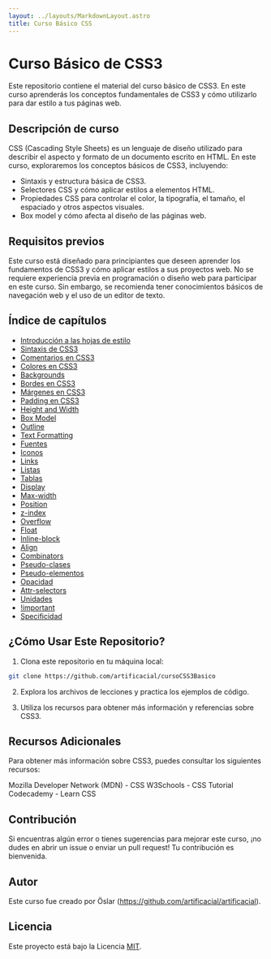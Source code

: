 ```yaml
---
layout: ../layouts/MarkdownLayout.astro
title: Curso Básico CSS
---
```


# Curso Básico de CSS3

Este repositorio contiene el material del curso básico de CSS3. En este curso aprenderás los conceptos fundamentales de CSS3 y cómo utilizarlo para dar estilo a tus páginas web.

## Descripción de curso

CSS (Cascading Style Sheets) es un lenguaje de diseño utilizado para describir el aspecto y formato de un documento escrito en HTML. En este curso, exploraremos los conceptos básicos de CSS3, incluyendo:

- Sintaxis y estructura básica de CSS3.
- Selectores CSS y cómo aplicar estilos a elementos HTML.
- Propiedades CSS para controlar el color, la tipografía, el tamaño, el espaciado y otros aspectos visuales.
- Box model y cómo afecta al diseño de las páginas web.

## Requisitos previos

Este curso está diseñado para principiantes que deseen aprender los fundamentos de CSS3 y cómo aplicar estilos a sus proyectos web. No se requiere experiencia previa en programación o diseño web para participar en este curso. Sin embargo, se recomienda tener conocimientos básicos de navegación web y el uso de un editor de texto.

## Índice de capítulos

- [Introducción a las hojas de estilo](https://github.com/artificacial/cursoCSS3Basico/blob/main/introduccionHojasEstilo.md)
- [Sintaxis de CSS3](https://github.com/artificacial/cursoCSS3Basico/blob/main/sitaxisCSS3.md)
- [Comentarios en CSS3](https://github.com/artificacial/cursoCSS3Basico/blob/main/comentariosCSS3.md)
- [Colores en CSS3](https://github.com/artificacial/cursoCSS3Basico/blob/main/coloresCSS3.md)
- [Backgrounds](https://github.com/artificacial/cursoCSS3Basico/blob/main/backgroundsCSS3.md)
- [Bordes en CSS3](https://github.com/artificacial/cursoCSS3Basico/blob/main/bordersCSS3.md)
- [Márgenes en CSS3](https://github.com/artificacial/cursoCSS3Basico/blob/main/marginsCSS3.md)
- [Padding en CSS3](https://github.com/artificacial/cursoCSS3Basico/blob/main/paddingCSS3.md)
- [Height and Width](https://github.com/artificacial/cursoCSS3Basico/blob/main/height%26widthCSS3.md)
- [Box Model](https://github.com/artificacial/cursoCSS3Basico/blob/main/boxModelCSS3.md)
- [Outline](https://github.com/artificacial/cursoCSS3Basico/blob/main/outlineCSS3.md)
- [Text Formatting](https://github.com/artificacial/cursoCSS3Basico/blob/main/textCSS3.md)
- [Fuentes](https://github.com/artificacial/cursoCSS3Basico/blob/main/fontsCSS3.md)
- [Iconos](https://github.com/artificacial/cursoCSS3Basico/blob/main/iconsCSS3.md)
- [Links](https://github.com/artificacial/cursoCSS3Basico/blob/main/linksCSS3.md)
- [Listas](https://github.com/artificacial/cursoCSS3Basico/blob/main/listsCSS3.md)
- [Tablas](https://github.com/artificacial/cursoCSS3Basico/blob/main/tablesCSS3.md)
- [Display](https://github.com/artificacial/cursoCSS3Basico/blob/main/displayCSS3.md)
- [Max-width](https://github.com/artificacial/cursoCSS3Basico/blob/main/max-widthCSS3.md)
- [Position](https://github.com/artificacial/cursoCSS3Basico/blob/main/positionCSS3.md)
- [z-index](https://github.com/artificacial/cursoCSS3Basico/blob/main/z-indexCSS3.md)
- [Overflow](https://github.com/artificacial/cursoCSS3Basico/blob/main/overflowCSS3.md)
- [Float](https://github.com/artificacial/cursoCSS3Basico/blob/main/floatCSS3.md)
- [Inline-block](https://github.com/artificacial/cursoCSS3Basico/blob/main/inline-blockCSS3.md)
- [Align](https://github.com/artificacial/cursoCSS3Basico/blob/main/alignCSS3.md)
- [Combinators](https://github.com/artificacial/cursoCSS3Basico/blob/main/combinatorsCSS3.md)
- [Pseudo-clases](https://github.com/artificacial/cursoCSS3Basico/blob/main/pseudo-classCSS3.md)
- [Pseudo-elementos](https://github.com/artificacial/cursoCSS3Basico/blob/main/pseudo-elementsCSS3.md)
- [Opacidad](https://github.com/artificacial/cursoCSS3Basico/blob/main/opacityCSS3.md)
- [Attr-selectors](https://github.com/artificacial/cursoCSS3Basico/blob/main/attr-selectorsCSS3.md)
- [Unidades](https://github.com/artificacial/cursoCSS3Basico/blob/main/unitsCSS3.md)
- [!important](https://github.com/artificacial/cursoCSS3Basico/blob/main/!importantCSS3.md)
- [Specificidad](https://github.com/artificacial/cursoCSS3Basico/blob/main/specificity.md)

## ¿Cómo Usar Este Repositorio?

1. Clona este repositorio en tu máquina local:

```bash
git clone https://github.com/artificacial/cursoCSS3Basico
```

2. Explora los archivos de lecciones y practica los ejemplos de código.

3. Utiliza los recursos para obtener más información y referencias sobre CSS3.

## Recursos Adicionales

Para obtener más información sobre CSS3, puedes consultar los siguientes recursos:

Mozilla Developer Network (MDN) - CSS
W3Schools - CSS Tutorial
Codecademy - Learn CSS

## Contribución

Si encuentras algún error o tienes sugerencias para mejorar este curso, ¡no dudes en abrir un issue o enviar un pull request! Tu contribución es bienvenida.

## Autor

Este curso fue creado por Öslar (https://github.com/artificacial/artificacial).

## Licencia

Este proyecto está bajo la Licencia [MIT](https://github.com/artificacial/cursoCSS3Basico/blob/main/LICENSE).
